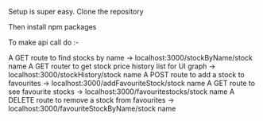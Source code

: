 Setup is super easy. Clone the repository 

Then install npm packages

To make api call do :-

A GET route to find stocks by name -> localhost:3000/stockByName/stock name
A GET router to get stock price history list for UI graph  ->   localhost:3000/stockHistory/stock name
A POST route to add a stock to favourites -> localhost:3000/addFavouriteStock/stock name
A GET route to see favourite stocks -> localhost:3000/favouritestocks/stock name 
A DELETE route to remove a stock from favourites -> localhost:3000/favouriteStockByName/stock name 
